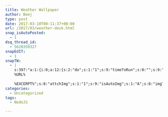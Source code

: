```yaml
---
title: Weather Wallpaper
author: Beej
type: post
date: 2017-03-10T00:11:37+00:00
url: /2017/03/weather-desk.html
snap_isAutoPosted:
  - 1
dsq_thread_id:
  - 5620359327
snapEdIT:
  - 1
snapTW:
  - |
    s:397:"a:1:{i:0;a:12:{s:2:"do";s:1:"1";s:9:"timeToRun";s:0:"";s:9:"msgFormat";s:27:"%TITLE%
    %URL%
    
    %EXCERPT%";s:8:"attchImg";s:1:"1";s:9:"isAutoImg";s:1:"A";s:8:"imgToUse";s:0:"";s:9:"isAutoURL";s:1:"A";s:8:"urlToUse";s:0:"";s:8:"isPosted";s:1:"1";s:4:"pgID";s:18:"839992174452252672";s:7:"postURL";s:53:"https://twitter.com/BeejSEA/status/839992174452252672";s:5:"pDate";s:19:"2017-03-10 00:11:58";}}";
categories:
  - Uncategorized
tags:
  - NodeJS

---
```


